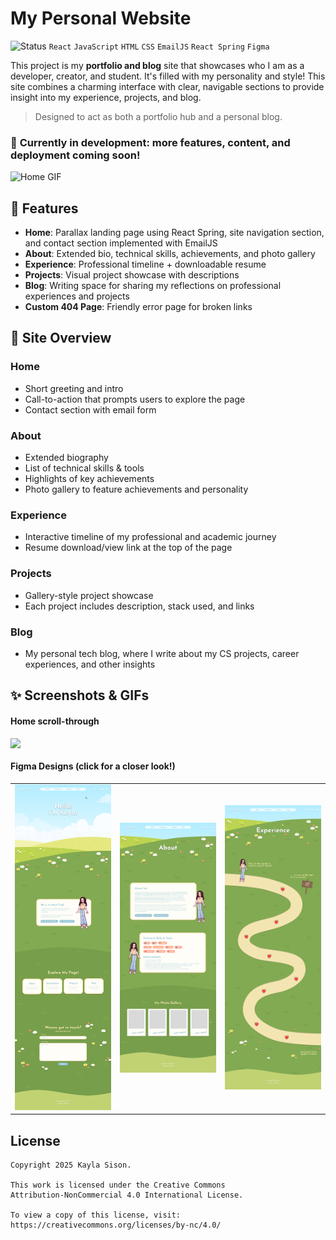 # My Personal Website
![Status](https://img.shields.io/badge/status-in--progress-yellow)
`React` `JavaScript` `HTML` `CSS` `EmailJS` `React Spring` `Figma`


This project is my **portfolio and blog** site that showcases who I am as a developer, creator, and student. It's filled with my personality and style! This site combines a charming interface with clear, navigable sections to provide insight into my experience, projects, and blog.

> Designed to act as both a portfolio hub and a personal blog.
### 🚧 **Currently in development: more features, content, and deployment coming soon!**

![Home GIF](src/assets/README/Home.gif)


## 🚀 Features
- **Home**: Parallax landing page using React Spring, site navigation section, and contact section implemented with EmailJS
- **About**: Extended bio, technical skills, achievements, and photo gallery
- **Experience**: Professional timeline + downloadable resume
- **Projects**: Visual project showcase with descriptions
- **Blog**: Writing space for sharing my reflections on professional experiences and projects
- **Custom 404 Page**: Friendly error page for broken links


## 🧭 Site Overview

### Home
- Short greeting and intro
- Call-to-action that prompts users to explore the page
- Contact section with email form

### About
- Extended biography
- List of technical skills & tools
- Highlights of key achievements
- Photo gallery to feature achievements and personality

### Experience
- Interactive timeline of my professional and academic journey
- Resume download/view link at the top of the page

### Projects
- Gallery-style project showcase
- Each project includes description, stack used, and links

### Blog
- My personal tech blog, where I write about my CS projects, career experiences, and other insights


## ✨ Screenshots & GIFs
#### Home scroll-through
<img src="src/assets/README/Home.gif" width="400" height="auto" style="vertical-align: top;"/>

#### Figma Designs (click for a closer look!)
<table>
<tr>
    <td><img src="src/assets/README/Home.png" width="200"></td>
    <td><img src="src/assets/README/About.png" width="200"></td>
    <td><img src="src/assets/README/Experience.png" width="200"></td>
</tr>
</table>




## License

    Copyright 2025 Kayla Sison.

    This work is licensed under the Creative Commons 
    Attribution-NonCommercial 4.0 International License.  

    To view a copy of this license, visit:
    https://creativecommons.org/licenses/by-nc/4.0/
